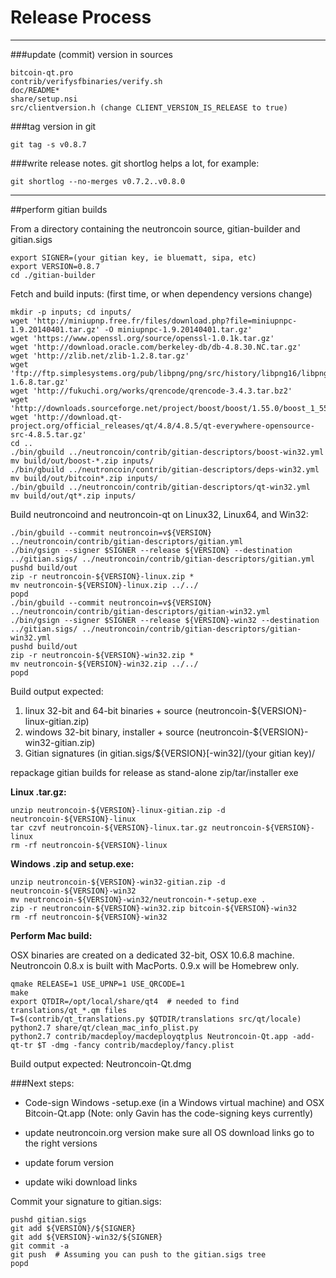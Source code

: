 Release Process
====================

* * *

###update (commit) version in sources


	bitcoin-qt.pro
	contrib/verifysfbinaries/verify.sh
	doc/README*
	share/setup.nsi
	src/clientversion.h (change CLIENT_VERSION_IS_RELEASE to true)

###tag version in git

	git tag -s v0.8.7

###write release notes. git shortlog helps a lot, for example:

	git shortlog --no-merges v0.7.2..v0.8.0

* * *

##perform gitian builds

 From a directory containing the neutroncoin source, gitian-builder and gitian.sigs
  
	export SIGNER=(your gitian key, ie bluematt, sipa, etc)
	export VERSION=0.8.7
	cd ./gitian-builder

 Fetch and build inputs: (first time, or when dependency versions change)

	mkdir -p inputs; cd inputs/
	wget 'http://miniupnp.free.fr/files/download.php?file=miniupnpc-1.9.20140401.tar.gz' -O miniupnpc-1.9.20140401.tar.gz'
	wget 'https://www.openssl.org/source/openssl-1.0.1k.tar.gz'
	wget 'http://download.oracle.com/berkeley-db/db-4.8.30.NC.tar.gz'
	wget 'http://zlib.net/zlib-1.2.8.tar.gz'
	wget 'ftp://ftp.simplesystems.org/pub/libpng/png/src/history/libpng16/libpng-1.6.8.tar.gz'
	wget 'http://fukuchi.org/works/qrencode/qrencode-3.4.3.tar.bz2'
	wget 'http://downloads.sourceforge.net/project/boost/boost/1.55.0/boost_1_55_0.tar.bz2'
	wget 'http://download.qt-project.org/official_releases/qt/4.8/4.8.5/qt-everywhere-opensource-src-4.8.5.tar.gz'
	cd ..
	./bin/gbuild ../neutroncoin/contrib/gitian-descriptors/boost-win32.yml
	mv build/out/boost-*.zip inputs/
	./bin/gbuild ../neutroncoin/contrib/gitian-descriptors/deps-win32.yml
	mv build/out/bitcoin*.zip inputs/
	./bin/gbuild ../neutroncoin/contrib/gitian-descriptors/qt-win32.yml
	mv build/out/qt*.zip inputs/

 Build neutroncoind and neutroncoin-qt on Linux32, Linux64, and Win32:
  
	./bin/gbuild --commit neutroncoin=v${VERSION} ../neutroncoin/contrib/gitian-descriptors/gitian.yml
	./bin/gsign --signer $SIGNER --release ${VERSION} --destination ../gitian.sigs/ ../neutroncoin/contrib/gitian-descriptors/gitian.yml
	pushd build/out
	zip -r neutroncoin-${VERSION}-linux.zip *
	mv neutroncoin-${VERSION}-linux.zip ../../
	popd
	./bin/gbuild --commit neutroncoin=v${VERSION} ../neutroncoin/contrib/gitian-descriptors/gitian-win32.yml
	./bin/gsign --signer $SIGNER --release ${VERSION}-win32 --destination ../gitian.sigs/ ../neutroncoin/contrib/gitian-descriptors/gitian-win32.yml
	pushd build/out
	zip -r neutroncoin-${VERSION}-win32.zip *
	mv neutroncoin-${VERSION}-win32.zip ../../
	popd

  Build output expected:

  1. linux 32-bit and 64-bit binaries + source (neutroncoin-${VERSION}-linux-gitian.zip)
  2. windows 32-bit binary, installer + source (neutroncoin-${VERSION}-win32-gitian.zip)
  3. Gitian signatures (in gitian.sigs/${VERSION}[-win32]/(your gitian key)/

repackage gitian builds for release as stand-alone zip/tar/installer exe

**Linux .tar.gz:**

	unzip neutroncoin-${VERSION}-linux-gitian.zip -d neutroncoin-${VERSION}-linux
	tar czvf neutroncoin-${VERSION}-linux.tar.gz neutroncoin-${VERSION}-linux
	rm -rf neutroncoin-${VERSION}-linux

**Windows .zip and setup.exe:**

	unzip neutroncoin-${VERSION}-win32-gitian.zip -d neutroncoin-${VERSION}-win32
	mv neutroncoin-${VERSION}-win32/neutroncoin-*-setup.exe .
	zip -r neutroncoin-${VERSION}-win32.zip bitcoin-${VERSION}-win32
	rm -rf neutroncoin-${VERSION}-win32

**Perform Mac build:**

  OSX binaries are created on a dedicated 32-bit, OSX 10.6.8 machine.
  Neutroncoin 0.8.x is built with MacPorts.  0.9.x will be Homebrew only.

	qmake RELEASE=1 USE_UPNP=1 USE_QRCODE=1
	make
	export QTDIR=/opt/local/share/qt4  # needed to find translations/qt_*.qm files
	T=$(contrib/qt_translations.py $QTDIR/translations src/qt/locale)
	python2.7 share/qt/clean_mac_info_plist.py
	python2.7 contrib/macdeploy/macdeployqtplus Neutroncoin-Qt.app -add-qt-tr $T -dmg -fancy contrib/macdeploy/fancy.plist

 Build output expected: Neutroncoin-Qt.dmg

###Next steps:

* Code-sign Windows -setup.exe (in a Windows virtual machine) and
  OSX Bitcoin-Qt.app (Note: only Gavin has the code-signing keys currently)

* update neutroncoin.org version
  make sure all OS download links go to the right versions

* update forum version

* update wiki download links

Commit your signature to gitian.sigs:

	pushd gitian.sigs
	git add ${VERSION}/${SIGNER}
	git add ${VERSION}-win32/${SIGNER}
	git commit -a
	git push  # Assuming you can push to the gitian.sigs tree
	popd

